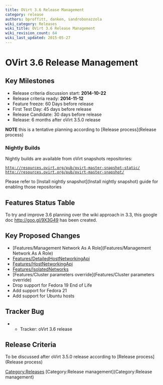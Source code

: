 ```yaml
---
title: OVirt 3.6 Release Management
category: release
authors: bproffitt, danken, sandrobonazzola
wiki_category: Releases
wiki_title: OVirt 3.6 Release Management
wiki_revision_count: 64
wiki_last_updated: 2015-05-27
---
```


# OVirt 3.6 Release Management

## Key Milestones

*   Release criteria discussion start: **2014-10-22**
*   Release criteria ready: **2014-11-12**
*   Feature freeze: 60 Days before release
*   First Test Day: 45 days before release
*   Release Candidate: 30 days before release
*   Release: 6 months after oVirt 3.5.0 release

**NOTE** this is a tentative planning according to [Release process](Release process)

### Nightly Builds

Nightly builds are available from oVirt snapshots repositories:

[`http://resources.ovirt.org/pub/ovirt-master-snapshot-static/`](http://resources.ovirt.org/pub/ovirt-master-snapshot-static/)
[`http://resources.ovirt.org/pub/ovirt-master-snapshot/`](http://resources.ovirt.org/pub/ovirt-master-snapshot/)

Please refer to [Install nightly snapshot](Install nightly snapshot) guide for enabling those repositories

## Features Status Table

To try and improve 3.6 planning over the wiki approach in 3.3, this google doc <http://goo.gl/9X3G49> has been created.

## Key Proposed Changes

*   [Features/Management Network As A Role](Features/Management Network As A Role)
*   [Features/DetailedHostNetworkingApi](Features/DetailedHostNetworkingApi)
*   [Features/HostNetworkingApi](Features/HostNetworkingApi)
*   [Features/IsolatedNetworks](Features/IsolatedNetworks)
*   [Features/Cluster parameters override](Features/Cluster parameters override)
*   Drop support for Fedora 19 End of Life
*   Add support for Fedora 21
*   Add support for Ubuntu hosts

## Tracker Bug

*   - Tracker: oVirt 3.6 release

## Release Criteria

To be discussed after oVirt 3.5.0 release according to [Release process](Release process)

<Category:Releases> [Category:Release management](Category:Release management)
